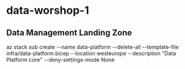 # data-worshop-1

## Data Management Landing Zone

az stack sub create --name data-platform --delete-all --template-file infra/data-platform.bicep --location westeurope --description "Data Platform core" --deny-settings-mode None